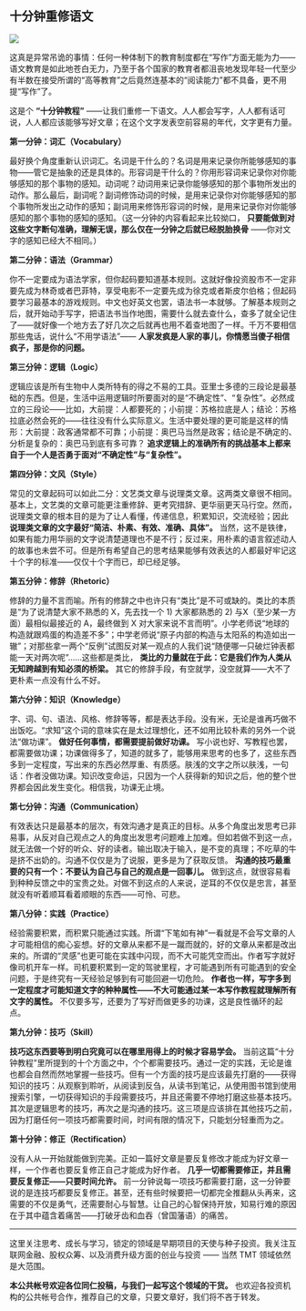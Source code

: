 ## 十分钟重修语文
 ![](http://mmbiz.qpic.cn/mmbiz/BDcu2rMySicoKJDm1iaibzqNQpG1zDc3wFrR8kXRGbQGznoPUW2qtX1icZKnsEReR6o7qI7e3j2ZJNJ46NgJChH9Kw/640?wx_fmt=jpeg&wxfrom=5)
<head><meta http-equiv="Content-Type" content="text/html; charset=utf-8"></head>
这真是异常吊诡的事情：任何一种体制下的教育制度都在“写作”方面无能为力——语文教育是如此地苍白无力，乃至于各个国家的教育者都沮丧地发现年轻一代至少有半数在接受所谓的“高等教育”之后竟然连基本的“阅读能力”都不具备，更不用提“写作”了。

这是个 **“十分钟教程”** ——让我们重修一下语文。人人都会写字，人人都有话可说，人人都应该能够写好文章；在这个文字发表空前容易的年代，文字更有力量。

**第一分钟：词汇（Vocabulary）**

最好换个角度重新认识词汇。名词是干什么的？名词是用来记录你所能够感知的事物——管它是抽象的还是具体的。形容词是干什么的？你用形容词来记录你对你能够感知的那个事物的感知。动词呢？动词用来记录你能够感知的那个事物所发出的动作。那么最后，副词呢？副词修饰动词的时候，是用来记录你对你能够感知的那个事物所发出之动作的感知；副词用来修饰形容词的时候，是用来记录你对你能够感知的那个事物的感知的感知。（这一分钟的内容看起来比较拗口， **只要能做到对这些文字断句准确，理解无误，那么仅在一分钟之后就已经脱胎换骨** ——你对文字的感知已经大不相同。）

**第二分钟：语法（Grammar）**

你不一定要成为语法学家，但你起码要知道基本规则。这就好像投资股市不一定非要先成为林奇或者巴菲特，享受电影不一定要先成为徐克或者斯皮尔伯格；但起码要学习最基本的游戏规则。中文也好英文也罢，语法书一本就够。了解基本规则之后，就开始动手写字，把语法书当作地图，需要什么就去查什么，查多了就全记住了——就好像一个地方去了好几次之后就再也用不着查地图了一样。千万不要相信那些鬼话，说什么“不用学语法”—— **人家发疯是人家的事儿，你情愿当傻子相信疯子，那是你的问题。**

**第三分钟：逻辑（Logic）**

逻辑应该是所有生物中人类所特有的得之不易的工具。亚里士多德的三段论是最基础的东西。但是，生活中运用逻辑时所要面对的是“不确定性”、“复杂性”。必然成立的三段论——比如，大前提：人都要死的；小前提：苏格拉底是人；结论：苏格拉底必然会死的——往往没有什么实际意义。生活中要处理的更可能是这样的情形：大前提：政客通常都不可靠；小前提：奥巴马当然是政客；结论是不确定的、分析是复杂的：奥巴马到底有多可靠？ **追求逻辑上的准确所有的挑战基本上都来自于一个人是否勇于面对“不确定性”与“复杂性”。**

**第四分钟：文风（Style）**

常见的文章起码可以如此二分：文艺类文章与说理类文章。这两类文章很不相同。基本上，文艺类的文章可能更注重修辞、更考究措辞、更华丽更天马行空。然而，说理类文章的根本目的是为了让人看懂，传递信息，积累知识，交流经验；因此 **说理类文章的文字最好“简洁、朴素、有效、准确、具体”。** 当然，这不是铁律，如果有能力用华丽的文字说清楚道理也不是不行；反过来，用朴素的语言叙述动人的故事也未尝不可。但是所有希望自己的思考结果能够有效表达的人都最好牢记这十个字的标准——仅仅十个字而已，却已经足够。

**第五分钟：修辞（Rhetoric）**

修辞的力量不言而喻。所有的修辞之中也许只有“类比”是不可或缺的。类比的本质是“为了说清楚大家不熟悉的 X，先去找一个 1) 大家都熟悉的 2) 与X（至少某一方面）最相似最接近的 A，最终做到 X 对大家来说不言而明”。小学老师说“地球的构造就跟鸡蛋的构造差不多”；中学老师说“原子内部的构造与太阳系的构造如出一辙”；对那些拿一两个“反例”试图反对某一观点的人我们说“随便哪一只破烂钟表都能一天对两次呢”……这些都是类比， **类比的力量就在于此：它是我们作为人类从无知跨越到有知必须的桥梁。** 其它的修辞手段，有空就学，没空就算——大不了更朴素一点没有什么不好。

**第六分钟：知识（Knowledge）**

字、词、句、语法、风格、修辞等等，都是表达手段。没有米，无论是谁再巧做不出饭吃。“求知”这个词的意味实在是太过理想化，还不如用比较朴素的另外一个说法“做功课”。 **做好任何事情，都需要提前做好功课。** 写小说也好、写教程也罢，都需要做功课；功课做得多了，知道的就多了，能够用来思考的也多了，这些东西多到一定程度，写出来的东西必然厚重、有质感。肤浅的文字之所以肤浅，一句话：作者没做功课。知识改变命运，只因为一个人获得新的知识之后，他的整个世界都会因此发生变化。相信我，功课无止境。

**第七分钟：沟通（Communication）**

有效表达只是最基本的层次，有效沟通才是真正的目标。从多个角度出发思考已非易事，从反对自己观点之人的角度出发思考问题难上加难。但如若做不到这一点，就无法做一个好的听众、好的读者。输出取决于输入，是不变的真理；不吃草的牛是挤不出奶的。沟通不仅仅是为了说服，更多是为了获取反馈。 **沟通的技巧最重要的只有一个：不要认为自己与自己的观点是一回事儿。** 做到这点，就很容易看到种种反馈之中的宝贵之处。对做不到这点的人来说，逆耳的不仅仅是忠言，甚至就没有听着顺耳看着顺眼的东西——可怜、可悲。

**第八分钟：实践（Practice）**

经验需要积累，而积累只能通过实践。所谓“下笔如有神”一看就是不会写文章的人才可能相信的痴心妄想。好的文章从来都不是一蹴而就的，好的文章从来都是改出来的。所谓的“灵感”也更可能在实践中闪现，而不大可能凭空而出。作者写字就好像司机开车一样。司机要积累到一定的驾驶里程，才可能遇到所有可能遇到的安全问题，于是终究有一天经验足够到有可能回避一切危险。 **作者也一样，写字多到一定程度才可能知道文字的种种属性——不大可能通过某一本写作教程就理解所有文字的属性。** 不仅要多写，还要为了写好而做更多的功课，这是良性循环的起点。

**第九分钟：技巧（Skill）**

**技巧这东西要等到明白究竟可以在哪里用得上的时候才容易学会。** 当前这篇“十分钟教程”里所提到的十个方面之中，个个都需要技巧。通过一定的实践，无论是谁也都会自然而然地掌握一些技巧。但有一个方面的技巧是应该最先打磨的——获得知识的技巧：从观察到聆听，从阅读到反刍，从读书到笔记，从使用图书馆到使用搜索引擎，一切获得知识的手段需要技巧，并且还需要不停地打磨这些基本技巧。其次是逻辑思考的技巧，再次之是沟通的技巧。这三项是应该排在其他技巧之前，因为打磨任何一项技巧都需要时间，时间有限的情况下，只能划分轻重而为之。

**第十分钟：修正（Rectification）**

没有人从一开始就能做到完美。正如一篇好文章是要反复修改才能成为好文章一样，一个作者也要反复修正自己才能成为好作者。 **几乎一切都需要修正，并且需要反复修正——只要时间允许。** 前一分钟说每一项技巧都需要打磨，这一分钟要说的是连技巧都要反复修正。甚至，还有些时候要把一切都完全推翻从头再来，这需要的不仅是勇气，还需要耐心与智慧。让自己的心智保持开放，知易行难的原因在于其中蕴含着痛苦——打破牙齿和血吞（曾国藩语）的痛苦。

* * *

这里关注思考、成长与学习，锁定的领域是早期项目的天使与种子投资。我关注互联网金融、股权众筹、以及消费升级方面的创业与投资 —— 当然 TMT 领域依然是大范围。

**本公共帐号欢迎各位同仁投稿，与我们一起写这个领域的干货。** 也欢迎各投资机构的公共帐号合作，推荐自己的文章，只要文章好，我们将不吝于转发。



